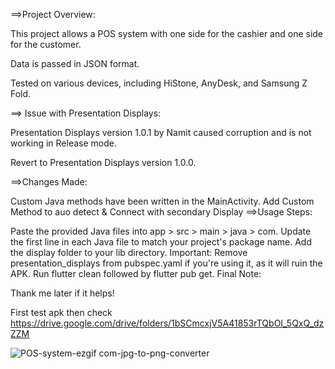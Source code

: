 ==>Project Overview:

This project allows a POS system with one side for the cashier and one side for the customer.

Data is passed in JSON format.

Tested on various devices, including HiStone, AnyDesk, and Samsung Z Fold.

==> Issue with Presentation Displays:

Presentation Displays version 1.0.1 by Namit caused corruption and is not working in Release mode.

Revert to Presentation Displays version 1.0.0.

==>Changes Made:

Custom Java methods have been written in the MainActivity.
Add Custom Method to auo detect & Connect with secondary Display
==>Usage Steps:

Paste the provided Java files into app > src > main > java > com.
Update the first line in each Java file to match your project's package name.
Add the display folder to your lib directory.
Important: Remove presentation_displays from pubspec.yaml if you're using it, as it will ruin the APK.
Run flutter clean followed by flutter pub get.
Final Note:

Thank me later if it helps!

First test apk then check https://drive.google.com/drive/folders/1bSCmcxjV5A41853rTQbOI_5QxQ_dzZZM 


![POS-system-ezgif com-jpg-to-png-converter](https://github.com/user-attachments/assets/c169d164-3bd2-43cf-ac16-b3ba8113f990)


